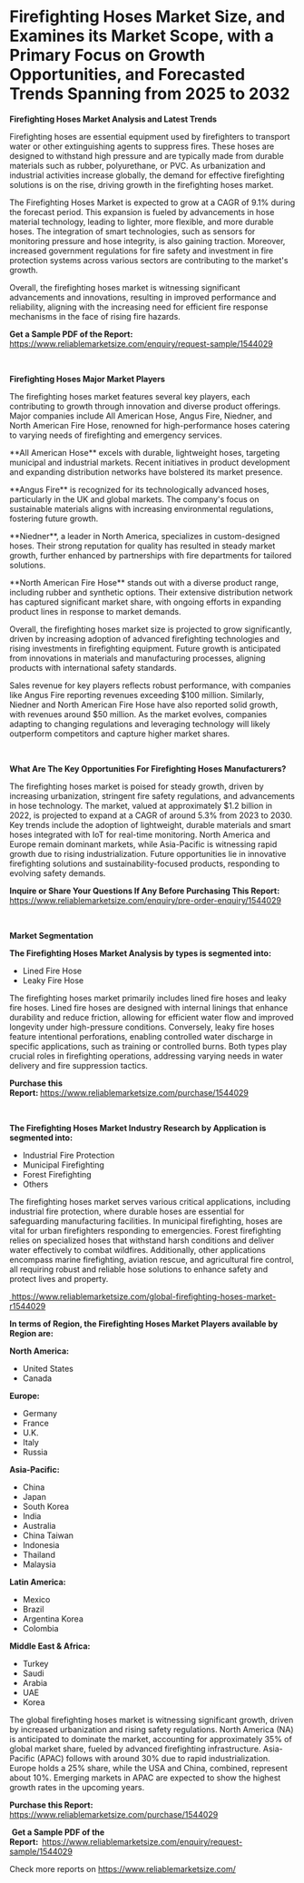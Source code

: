 <p><h1>Firefighting Hoses Market Size, and Examines its Market Scope, with a Primary Focus on Growth Opportunities, and Forecasted Trends Spanning from 2025 to 2032</h1></p><p><strong>Firefighting Hoses Market Analysis and Latest Trends</strong></p>
<p><p>Firefighting hoses are essential equipment used by firefighters to transport water or other extinguishing agents to suppress fires. These hoses are designed to withstand high pressure and are typically made from durable materials such as rubber, polyurethane, or PVC. As urbanization and industrial activities increase globally, the demand for effective firefighting solutions is on the rise, driving growth in the firefighting hoses market. </p><p>The Firefighting Hoses Market is expected to grow at a CAGR of 9.1% during the forecast period. This expansion is fueled by advancements in hose material technology, leading to lighter, more flexible, and more durable hoses. The integration of smart technologies, such as sensors for monitoring pressure and hose integrity, is also gaining traction. Moreover, increased government regulations for fire safety and investment in fire protection systems across various sectors are contributing to the market's growth. </p><p>Overall, the firefighting hoses market is witnessing significant advancements and innovations, resulting in improved performance and reliability, aligning with the increasing need for efficient fire response mechanisms in the face of rising fire hazards.</p></p>
<p><strong>Get a Sample PDF of the Report:&nbsp;</strong> <a href="https://www.reliablemarketsize.com/enquiry/request-sample/1544029?utm_campaign=3367&utm_medium=2&utm_source=Github&utm_content=ia&utm_term=04042025&utm_id=firefighting-hoses">https://www.reliablemarketsize.com/enquiry/request-sample/1544029</a></p>
<p>&nbsp;</p>
<p><strong>Firefighting Hoses Major Market Players</strong></p>
<p><p>The firefighting hoses market features several key players, each contributing to growth through innovation and diverse product offerings. Major companies include All American Hose, Angus Fire, Niedner, and North American Fire Hose, renowned for high-performance hoses catering to varying needs of firefighting and emergency services.</p><p>**All American Hose** excels with durable, lightweight hoses, targeting municipal and industrial markets. Recent initiatives in product development and expanding distribution networks have bolstered its market presence.</p><p>**Angus Fire** is recognized for its technologically advanced hoses, particularly in the UK and global markets. The company's focus on sustainable materials aligns with increasing environmental regulations, fostering future growth.</p><p>**Niedner**, a leader in North America, specializes in custom-designed hoses. Their strong reputation for quality has resulted in steady market growth, further enhanced by partnerships with fire departments for tailored solutions.</p><p>**North American Fire Hose** stands out with a diverse product range, including rubber and synthetic options. Their extensive distribution network has captured significant market share, with ongoing efforts in expanding product lines in response to market demands.</p><p>Overall, the firefighting hoses market size is projected to grow significantly, driven by increasing adoption of advanced firefighting technologies and rising investments in firefighting equipment. Future growth is anticipated from innovations in materials and manufacturing processes, aligning products with international safety standards.</p><p>Sales revenue for key players reflects robust performance, with companies like Angus Fire reporting revenues exceeding $100 million. Similarly, Niedner and North American Fire Hose have also reported solid growth, with revenues around $50 million. As the market evolves, companies adapting to changing regulations and leveraging technology will likely outperform competitors and capture higher market shares.</p></p>
<p>&nbsp;</p>
<p><strong>What Are The Key Opportunities For Firefighting Hoses Manufacturers?</strong></p>
<p><p>The firefighting hoses market is poised for steady growth, driven by increasing urbanization, stringent fire safety regulations, and advancements in hose technology. The market, valued at approximately $1.2 billion in 2022, is projected to expand at a CAGR of around 5.3% from 2023 to 2030. Key trends include the adoption of lightweight, durable materials and smart hoses integrated with IoT for real-time monitoring. North America and Europe remain dominant markets, while Asia-Pacific is witnessing rapid growth due to rising industrialization. Future opportunities lie in innovative firefighting solutions and sustainability-focused products, responding to evolving safety demands.</p></p>
<p><strong>Inquire or Share Your Questions If Any Before Purchasing This Report:</strong> <a href="https://www.reliablemarketsize.com/enquiry/pre-order-enquiry/1544029?utm_campaign=3367&utm_medium=2&utm_source=Github&utm_content=ia&utm_term=04042025&utm_id=firefighting-hoses">https://www.reliablemarketsize.com/enquiry/pre-order-enquiry/1544029</a></p>
<p>&nbsp;</p>
<p><strong>Market Segmentation</strong></p>
<p><strong>The Firefighting Hoses Market Analysis by types is segmented into:</strong></p>
<p><ul><li>Lined Fire Hose</li><li>Leaky Fire Hose</li></ul></p>
<p><p>The firefighting hoses market primarily includes lined fire hoses and leaky fire hoses. Lined fire hoses are designed with internal linings that enhance durability and reduce friction, allowing for efficient water flow and improved longevity under high-pressure conditions. Conversely, leaky fire hoses feature intentional perforations, enabling controlled water discharge in specific applications, such as training or controlled burns. Both types play crucial roles in firefighting operations, addressing varying needs in water delivery and fire suppression tactics.</p></p>
<p><strong>Purchase this Report:&nbsp;</strong><a href="https://www.reliablemarketsize.com/purchase/1544029?utm_campaign=3367&utm_medium=2&utm_source=Github&utm_content=ia&utm_term=04042025&utm_id=firefighting-hoses">https://www.reliablemarketsize.com/purchase/1544029</a></p>
<p>&nbsp;</p>
<p><strong>The Firefighting Hoses Market Industry Research by Application is segmented into:</strong></p>
<p><ul><li>Industrial Fire Protection</li><li>Municipal Firefighting</li><li>Forest Firefighting</li><li>Others</li></ul></p>
<p><p>The firefighting hoses market serves various critical applications, including industrial fire protection, where durable hoses are essential for safeguarding manufacturing facilities. In municipal firefighting, hoses are vital for urban firefighters responding to emergencies. Forest firefighting relies on specialized hoses that withstand harsh conditions and deliver water effectively to combat wildfires. Additionally, other applications encompass marine firefighting, aviation rescue, and agricultural fire control, all requiring robust and reliable hose solutions to enhance safety and protect lives and property.</p></p>
<p><a href="https://www.reliablemarketsize.com/global-firefighting-hoses-market-r1544029?utm_campaign=3367&utm_medium=2&utm_source=Github&utm_content=ia&utm_term=04042025&utm_id=firefighting-hoses">&nbsp;https://www.reliablemarketsize.com/global-firefighting-hoses-market-r1544029</a></p>
<p><strong>In terms of Region, the Firefighting Hoses Market Players available by Region are:</strong></p>
<p>
    <p> <strong> North America: </strong>
        <ul>
            <li>United States</li>
            <li>Canada</li>
        </ul>
        </p> 
    <p> <strong> Europe: </strong>
        <ul>
            <li>Germany</li>
            <li>France</li>
            <li>U.K.</li>
            <li>Italy</li>
            <li>Russia</li>
        </ul>
        </p> 
    <p> <strong> Asia-Pacific: </strong>
        <ul>
            <li>China</li>
            <li>Japan</li>
            <li>South Korea</li>
            <li>India</li>
            <li>Australia</li>
            <li>China Taiwan</li>
            <li>Indonesia</li>
            <li>Thailand</li>
            <li>Malaysia</li>
        </ul>
        </p> 
    <p> <strong> Latin America: </strong>
        <ul>
            <li>Mexico</li>
            <li>Brazil</li>
            <li>Argentina Korea</li>
            <li>Colombia</li>
        </ul>
        </p> 
    <p> <strong> Middle East & Africa: </strong>
        <ul>
            <li>Turkey</li>
            <li>Saudi</li>
            <li>Arabia</li>
            <li>UAE</li>
            <li>Korea</li>
        </ul>
    </p>
    </p>
<p><p>The global firefighting hoses market is witnessing significant growth, driven by increased urbanization and rising safety regulations. North America (NA) is anticipated to dominate the market, accounting for approximately 35% of global market share, fueled by advanced firefighting infrastructure. Asia-Pacific (APAC) follows with around 30% due to rapid industrialization. Europe holds a 25% share, while the USA and China, combined, represent about 10%. Emerging markets in APAC are expected to show the highest growth rates in the upcoming years.</p></p>
<p><strong>Purchase this Report: </strong><a href="https://www.reliablemarketsize.com/purchase/1544029?utm_campaign=3367&utm_medium=2&utm_source=Github&utm_content=ia&utm_term=04042025&utm_id=firefighting-hoses">https://www.reliablemarketsize.com/purchase/1544029</a></p>
<p>&nbsp;<strong>Get a Sample PDF of the Report:&nbsp;&nbsp;</strong><a href="https://www.reliablemarketsize.com/enquiry/request-sample/1544029?utm_campaign=3367&utm_medium=2&utm_source=Github&utm_content=ia&utm_term=04042025&utm_id=firefighting-hoses">https://www.reliablemarketsize.com/enquiry/request-sample/1544029</a></p>
<p><strong></strong></p>
<p>Check more reports on <a href="https://www.reliablemarketsize.com/?utm_campaign=3367&utm_medium=2&utm_source=Github&utm_content=ia&utm_term=04042025&utm_id=firefighting-hoses">https://www.reliablemarketsize.com/</a></p>